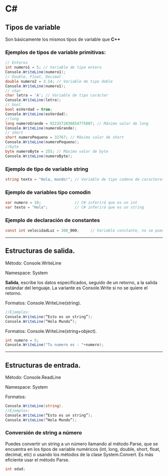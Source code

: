 # C# 

## Tipos de variable
Son básicamente los mismos tipos de variable que **C++**

### Ejemplos de tipos de variable primitivas:
```C#
// Enteros
int numero1 = 5; // Variable de tipo entero
Console.WriteLine(numero1); 
// Double, Float, Decimal
double numero2 = 3.14; // Variable de tipo doble
Console.WriteLine(numero1);
// char
char letra = 'A'; // Variable de tipo carácter
Console.WriteLine(letra);
// bool
bool esVerdad = true;
Console.WriteLine(esVerdad);
//long
long numeroGrande = 9223372036854775807; // Máximo valor de long
Console.WriteLine(numeroGrande);
// short
short numeroPequeno = 32767; // Máximo valor de short
Console.WriteLine(numeroPequeno);
//byte
byte numeroByte = 255; // Máximo valor de byte
Console.WriteLine(numeroByte);

```

### Ejemplo de tipo de variable string
```C#
string texto = "Hola, mundo!"; // Variable de tipo cadena de caracteres
```
### Ejemplo de variables tipo comodin
```C#
var numero = 10;               // C# inferirá que es un int
var texto = "Hola";            // C# inferirá que es un string
```


### Ejemplo de declaración de constantes
```C#
const int velocidadLuz = 300_000;     // Variable constante, no se puede cambiar
```
___

## Estructuras de salida.

Método: Console.WriteLine

Namespace: System

**Salida**, escribe los datos especificados, seguido de un retorno, a la salida estándar del lenguaje. La variante es Console.Write si no se quiere el retorno.

Formatos: Console.WriteLine(string). 
```C#
//Ejemplos:
Console.WriteLine(“Esto es un string”);
Console.WriteLine(“Hola Mundo”);
```

Formatos: Console.WriteLine(string+object). 
```C#
int numero = 5;
Console.WriteLine("Tu numero es : "+numero);
```
___

## Estructuras de entrada.

Método: Console.ReadLine

Namespace: System

Formatos:
```C#
Console.WriteLine(string). 
//Ejemplos:
Console.WriteLine(“Esto es un string”);
Console.WriteLine(“Hola Mundo”);
```

### Conversión de string a número

Puedes convertir un string a un número llamando al método Parse, que se encuentra en los tipos de variable numéricos (int, long, double, short, float, decimal, etc) o usando los métodos de la clase System.Convert. Es más eficiente usar el método Parse.

```C#
int edad;

```







